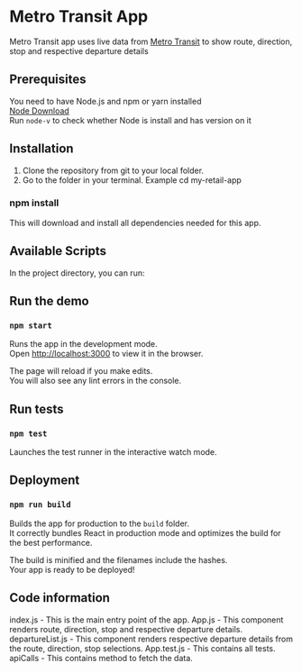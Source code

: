 # Metro Transit App

Metro Transit app uses live data from [Metro Transit](https://www.metrotransit.org/nextrip/) to show route, direction, stop and respective departure details

## Prerequisites

 You need to have Node.js and npm or yarn installed <br />
 [Node Download](https://nodejs.org/en/download/)<br />
 Run `node-v` to check whether Node is install and has version on it

## Installation

1) Clone the repository from git to your local folder.
2) Go to the folder in your terminal. Example cd my-retail-app
### npm install
This will download and install all dependencies needed for this app.

## Available Scripts

In the project directory, you can run:

## Run the demo

### `npm start`

Runs the app in the development mode.<br />
Open [http://localhost:3000](http://localhost:3000) to view it in the browser.

The page will reload if you make edits.<br />
You will also see any lint errors in the console.

## Run tests

### `npm test`

Launches the test runner in the interactive watch mode.<br />

## Deployment

### `npm run build`

Builds the app for production to the `build` folder.<br />
It correctly bundles React in production mode and optimizes the build for the best performance.

The build is minified and the filenames include the hashes.<br />
Your app is ready to be deployed!

## Code information

index.js - This is the main entry point of the app.
App.js - This component renders route, direction, stop and respective departure details.
departureList.js - This component renders respective departure details from the route, direction, stop selections.
App.test.js - This contains all tests.
apiCalls - This contains method to fetch the data.
